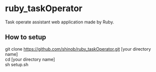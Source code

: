 # ruby_taskOperator

Task operate assistant web application made by Ruby.

## How to setup

git clone https://github.com/shinob/ruby_taskOperator.git [your directory name]  
cd [your directory name]  
sh setup.sh  

